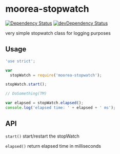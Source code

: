 # moorea-stopwatch

[![Dependency Status](https://david-dm.org/pdesterlich/moorea-stopwatch.svg?theme=shields.io)](https://david-dm.org/pdesterlich/moorea-stopwatch) [![devDependency Status](https://david-dm.org/pdesterlich/moorea-stopwatch/dev-status.svg?theme=shields.io)](https://david-dm.org/pdesterlich/moorea-stopwatch#info=devDependencies)

very simple stopwatch class for logging purposes

## Usage

```javascript
'use strict';

var
  stopWatch = require('moorea-stopwatch');

stopWatch.start();

// DoSomething(TM)

var elapsed = stopWatch.elapsed();
console.log('elapsed time: ' + elapsed + ' ms');
```

## API

`start()` start/restart the stopWatch

`elapsed()` return elapsed time in milliseconds
